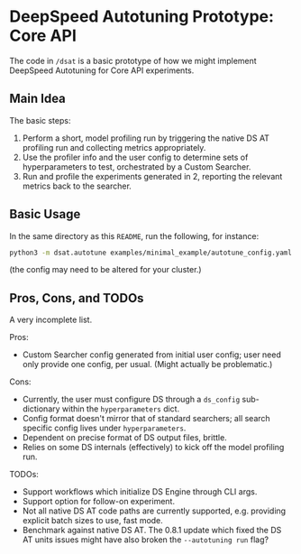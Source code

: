 # DeepSpeed Autotuning Prototype: Core API

The code in `/dsat` is a basic prototype of how we might implement DeepSpeed Autotuning for Core API experiments.

## Main Idea

The basic steps:

1. Perform a short, model profiling run by triggering the native DS AT profiling run and collecting
   metrics appropriately.
2. Use the profiler info and the user config to determine sets of hyperparameters to test, orchestrated by a Custom Searcher.
3. Run and profile the experiments generated in 2, reporting the relevant metrics back to the searcher.

## Basic Usage

In the same directory as this `README`, run the following, for instance:

```bash
python3 -m dsat.autotune examples/minimal_example/autotune_config.yaml examples/minimal_example
```

(the config may need to be altered for your cluster.)

## Pros, Cons, and TODOs

A very incomplete list.

Pros:

- Custom Searcher config generated from initial user config; user need only provide one config, per usual. (Might actually be problematic.)

Cons:

- Currently, the user must configure DS through a `ds_config` sub-dictionary within the `hyperparameters` dict.
- Config format doesn't mirror that of standard searchers; all search specific config lives under `hyperparameters`.
- Dependent on precise format of DS output files, brittle.
- Relies on some DS internals (effectively) to kick off the model profiling run.

TODOs:

- Support workflows which initialize DS Engine through CLI args.
- Support option for follow-on experiment.
- Not all native DS AT code paths are currently supported, e.g. providing explicit batch sizes to use,
  fast mode.
- Benchmark against native DS AT. The 0.8.1 update which fixed the DS AT units issues might have also
broken the `--autotuning run` flag?
